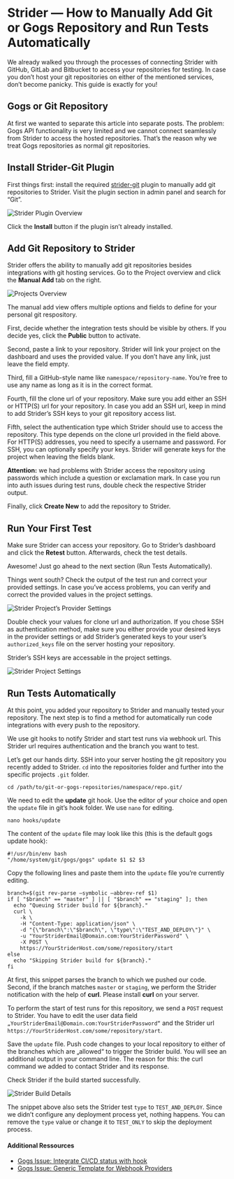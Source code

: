 # Strider — How to Manually Add Git or Gogs Repository and Run Tests Automatically

We already walked you through the processes of connecting Strider with GitHub, GitLab and Bitbucket to access your repositories for testing. In case you don’t host your git repositories on either of the mentioned services, don’t become panicky. This guide is exactly for you!

## Gogs or Git Repository

At first we wanted to separate this article into separate posts. The problem: Gogs API functionality is very limited and we cannot connect seamlessly from Strider to access the hosted repositories. That’s the reason why we treat Gogs repositories as normal git repositories.

## Install Strider-Git Plugin

First things first: install the required [strider-git]() plugin to manually add git repositories to Strider. Visit the plugin section in admin panel and search for “Git”.

![Strider Plugin Overview]()

Click the **Install** button if the plugin isn’t already installed.

## Add Git Repository to Strider

Strider offers the ability to manually add git repositories besides integrations with git hosting services. Go to the Project overview and click the **Manual Add** tab on the right.

![Projects Overview]()

The manual add view offers multiple options and fields to define for your personal git respository.

First, decide whether the integration tests should be visible by others. If you decide yes, click the **Public** button to activate.

Second, paste a link to your repository. Strider will link your project on the dashboard and uses the provided value. If you don’t have any link, just leave the field empty.

Third, fill a GitHub-style name like `namespace/repository-name`. You’re free to use any name as long as it is in the correct format.

Fourth, fill the clone url of your repository. Make sure you add either an SSH or HTTP(S) url for your repository. In case you add an SSH url, keep in mind to add Strider’s SSH keys to your git repository access list.

Fifth, select the authentication type which Strider should use to access the repository. This type depends on the clone url provided in the field above. For HTTP(S) addresses, you need to specify a username and password. For SSH, you can optionally specify your keys. Strider will generate keys for the project when leaving the fields blank.

**Attention:** we had problems with Strider access the repository using passwords which include a question or exclamation mark. In case you run into auth issues during test runs, double check the respective Strider output.

Finally, click **Create New** to add the repository to Strider.

## Run Your First Test

Make sure Strider can access your repository. Go to Strider’s dashboard and click the **Retest** button. Afterwards, check the test details.

Awesome! Just go ahead to the next section (Run Tests Automatically).

Things went south? Check the output of the test run and correct your provided settings. In case you’ve access problems, you can verify and correct the provided values in the project settings.

![Strider Project’s Provider Settings]()

Double check your values for clone url and authorization. If you chose SSH as authentication method, make sure you either provide your desired keys in the provider settings or add Strider’s generated keys to your user’s `authorized_keys` file on the server hosting your repository.

Strider’s SSH keys are accessable in the project settings.

![Strider Project Settings]()

## Run Tests Automatically

At this point, you added your repository to Strider and manually tested your repository. The next step is to find a method for automatically run code integrations with every push to the repository.

We use git hooks to notify Strider and start test runs via webhook url. This Strider url requires authentication and the branch you want to test.

Let’s get our hands dirty. SSH into your server hosting the git repository you recently added to Strider. `cd` into the repositories folder and further into the specific projects `.git` folder.

    cd /path/to/git-or-gogs-repositories/namespace/repo.git/

We need to edit the **update** git hook. Use the editor of your choice and open the `update` file in git’s hook folder. We use `nano` for editing.

    nano hooks/update

The content of the `update` file may look like this (this is the default gogs update hook):

    #!/usr/bin/env bash
    "/home/system/git/gogs/gogs" update $1 $2 $3

Copy the following lines and paste them into the `update` file you’re currently editing.

```
branch=$(git rev-parse —symbolic —abbrev-ref $1)
if [ "$branch" == "master" ] || [ "$branch" == "staging" ]; then
  echo "Queuing Strider build for ${branch}."
  curl \
    -k \
    -H "Content-Type: application/json" \
    -d "{\"branch\":\"$branch\", \"type\":\"TEST_AND_DEPLOY\"}" \
    -u "YourStriderEmail@Domain.com:YourStriderPassword" \
    -X POST \
    https://YourStriderHost.com/some/repository/start
else
  echo "Skipping Strider build for ${branch}."
fi
```

At first, this snippet parses the branch to which we pushed our code. Second, if the branch matches `master` or `staging`, we perform the Strider notification with the help of **curl**. Please install **curl** on your server.

To perform the start of test runs for this repository, we send a `POST` request to Strider. You have to edit the user data field `„YourStriderEmail@Domain.com:YourStriderPassword“` and the Strider url `https://YourStriderHost.com/some/repository/start`.

Save the `update` file. Push code changes to your local repository to either of the branches which are „allowed“ to trigger the Strider build. You will see an additional output in your command line. The reason for this: the curl command we added to contact Strider and its response.

Check Strider if the build started successfully.

![Strider Build Details]()

The snippet above also sets the Strider test `type` to `TEST_AND_DEPLOY`. Since we didn’t configure any deployment process yet, nothing happens. You can remove the `type` value or change it to `TEST_ONLY` to skip the deployment process.

#### Additional Ressources

- [Gogs Issue: Integrate CI/CD status with hook](https://github.com/gogits/gogs/issues/813)
- [Gogs Issue: Generic Template for Webhook Providers](https://github.com/gogits/gogs/issues/793)
